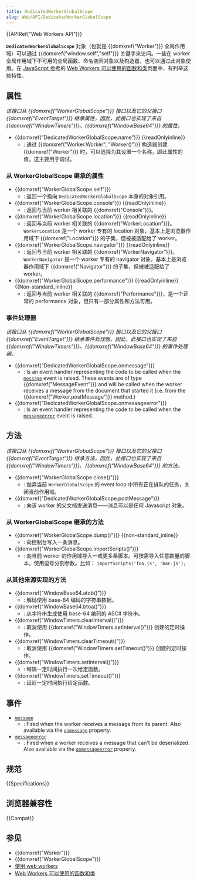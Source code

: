 ```yaml
---
title: DedicatedWorkerGlobalScope
slug: Web/API/DedicatedWorkerGlobalScope
---
```


{{APIRef("Web Workers API")}}

**`DedicatedWorkerGlobalScope`** 对象（也就是 {{domxref("Worker")}} 全局作用域）可以通过 {{domxref("window.self","self")}} 关键字来访问。一些在 worker 全局作用域下不可用的全局函数、命名空间对象以及构造器，也可以通过此对象使用。在 [JavaScript 参考](/zh-CN/docs/Web/JavaScript/Reference)的 [Web Workers 可以使用的函数和类](/zh-CN/docs/Web/Guide/Needs_categorization/Functions_available_to_workers)页面中，有列举这些特性。

## 属性

_该接口从 {{domxref("WorkerGlobalScope")}} 接口以及它的父接口 {{domxref("EventTarget")}} 继承属性，因此，此接口也实现了来自 {{domxref("WindowTimers")}}、{{domxref("WindowBase64")}} 的属性。_

- {{domxref("DedicatedWorkerGlobalScope.name")}} {{readOnlyinline}}
  - : 通过 {{domxref("Worker.Worker", "Worker()")}} 构造器创建 {{domxref("Worker")}} 时，可以选择为其设置一个名称，即此属性的值。这主要用于调试。

### 从 WorkerGlobalScope 继承的属性

- {{domxref("WorkerGlobalScope.self")}}
  - : 返回一个指向 `DedicatedWorkerGlobalScope` 本身的对象引用。
- {{domxref("WorkerGlobalScope.console")}} {{readOnlyinline}}
  - : 返回与当前 worker 相关联的 {{domxref("Console")}}。
- {{domxref("WorkerGlobalScope.location")}} {{readOnlyinline}}
  - : 返回与当前 worker 相关联的 {{domxref("WorkerLocation")}}。`WorkerLocation` 是一个 worker 专有的 location 对象，基本上是浏览器作用域下 {{domxref("Location")}} 的子集，但被被适配给了 worker。
- {{domxref("WorkerGlobalScope.navigator")}} {{readOnlyinline}}
  - : 返回与当前 worker 相关联的 {{domxref("WorkerNavigator")}}。`WorkerNavigator` 是一个 worker 专有的 navigator 对象，基本上是浏览器作用域下 {{domxref("Navigator")}} 的子集，但被被适配给了 worker。
- {{domxref("WorkerGlobalScope.performance")}} {{readOnlyinline}} {{Non-standard_inline}}
  - : 返回与当前 worker 相关联的 {{domxref("Performance")}}，是一个正常的 performance 对象，但只有一部分属性和方法可用。

### 事件处理器

_该接口从 {{domxref("WorkerGlobalScope")}} 接口以及它的父接口 {{domxref("EventTarget")}} 继承事件处理器，因此，此接口也实现了来自 {{domxref("WindowTimers")}}、{{domxref("WindowBase64")}} 的事件处理器。_

- {{domxref("DedicatedWorkerGlobalScope.onmessage")}}
  - : Is an event handler representing the code to be called when the [`message`](/zh-CN/docs/Web/API/BroadcastChannel/message_event) event is raised. These events are of type {{domxref("MessageEvent")}} and will be called when the worker receives a message from the document that started it (i.e. from the {{domxref("Worker.postMessage")}} method.)
- {{domxref("DedicatedWorkerGlobalScope.onmessageerror")}}
  - : Is an event handler representing the code to be called when the [`messageerror`](/zh-CN/docs/Web/API/DedicatedWorkerGlobalScope/messageerror_event) event is raised.

## 方法

_该接口从 {{domxref("WorkerGlobalScope")}} 接口以及它的父接口 {{domxref("EventTarget")}} 继承方法，因此，此接口也实现了来自 {{domxref("WindowTimers")}}、{{domxref("WindowBase64")}} 的方法。_

- {{domxref("WorkerGlobalScope.close()")}}
  - : 抛弃当前 `WorkerGlobalScope` 的 event loop 中所有正在排队的任务，关闭当前作用域。
- {{domxref("DedicatedWorkerGlobalScope.postMessage")}}
  - : 向该 worker 的父文档发送消息——消息可以是任何 Javascript 对象。

### 从 WorkerGlobalScope 继承的方法

- {{domxref("WorkerGlobalScope.dump()")}} {{non-standard_inline}}
  - : 向控制台写入一条消息。
- {{domxref("WorkerGlobalScope.importScripts()")}}
  - : 向当前 worker 的作用域导入一或更多条脚本。可按需导入任意数量的脚本，使用逗号分割参数。比如： `importScripts('foo.js', 'bar.js');`

### 从其他来源实现的方法

- {{domxref("WindowBase64.atob()")}}
  - : 解码使用 base-64 编码的字符串数据。
- {{domxref("WindowBase64.btoa()")}}
  - : 从字符串生成使用 base-64 编码的 ASCII 字符串。
- {{domxref("WindowTimers.clearInterval()")}}
  - : 取消使用 {{domxref("WindowTimers.setInterval()")}} 创建的定时操作。
- {{domxref("WindowTimers.clearTimeout()")}}
  - : 取消使用 {{domxref("WindowTimers.setTimeout()")}} 创建的定时操作。
- {{domxref("WindowTimers.setInterval()")}}
  - : 每隔一定时间执行一次给定函数。
- {{domxref("WindowTimers.setTimeout()")}}
  - : 延迟一定时间执行给定函数。

## 事件

- [`message`](/zh-CN/docs/Web/API/DedicatedWorkerGlobalScope/message_event)
  - : Fired when the worker receives a message from its parent.
    Also available via the [`onmessage`](/zh-CN/docs/Web/API/DedicatedWorkerGlobalScope/onmessage) property.
- [`messageerror`](/zh-CN/docs/Web/API/DedicatedWorkerGlobalScope/messageerror_event)
  - : Fired when a worker receives a message that can't be deserialized.
    Also available via the [`onmessageerror`](/zh-CN/docs/Web/API/DedicatedWorkerGlobalScope/onmessageerror) property.

## 规范

{{Specifications}}

## 浏览器兼容性

{{Compat}}

## 参见

- {{domxref("Worker")}}
- {{domxref("WorkerGlobalScope")}}
- [使用 web workers](/zh-CN/docs/Web/Guide/Performance/Using_web_workers)
- [Web Workers 可以使用的函数和类](/zh-CN/docs/Web/Guide/Needs_categorization/Functions_available_to_workers)

